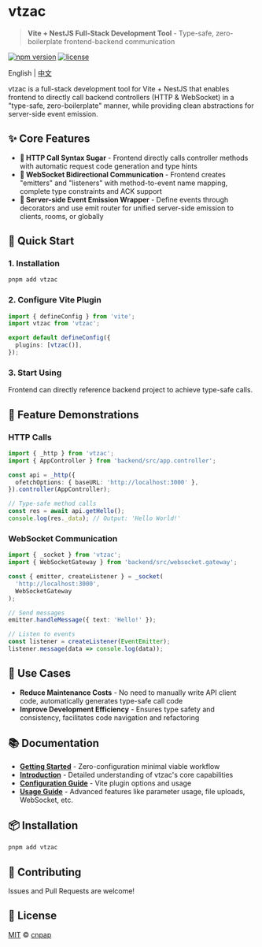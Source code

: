 # vtzac

> **Vite + NestJS Full-Stack Development Tool** - Type-safe, zero-boilerplate frontend-backend communication

[![npm version](https://img.shields.io/npm/v/vtzac.svg)](https://www.npmjs.com/package/vtzac)
[![license](https://img.shields.io/npm/l/vtzac.svg)](https://github.com/cnpap/vtzac/blob/main/LICENSE.md)

English | [中文](./README.zh.md)

vtzac is a full-stack development tool for Vite + NestJS that enables frontend to directly call backend controllers (HTTP & WebSocket) in a "type-safe, zero-boilerplate" manner, while providing clean abstractions for server-side event emission.

## ✨ Core Features

- **🔗 HTTP Call Syntax Sugar** - Frontend directly calls controller methods with automatic request code generation and type hints
- **🔄 WebSocket Bidirectional Communication** - Frontend creates "emitters" and "listeners" with method-to-event name mapping, complete type constraints and ACK support
- **📡 Server-side Event Emission Wrapper** - Define events through decorators and use emit router for unified server-side emission to clients, rooms, or globally

## 🚀 Quick Start

### 1. Installation

```bash
pnpm add vtzac
```

### 2. Configure Vite Plugin

```ts
import { defineConfig } from 'vite';
import vtzac from 'vtzac';

export default defineConfig({
  plugins: [vtzac()],
});
```

### 3. Start Using

Frontend can directly reference backend project to achieve type-safe calls.

## 📖 Feature Demonstrations

### HTTP Calls

```ts
import { _http } from 'vtzac';
import { AppController } from 'backend/src/app.controller';

const api = _http({
  ofetchOptions: { baseURL: 'http://localhost:3000' },
}).controller(AppController);

// Type-safe method calls
const res = await api.getHello();
console.log(res._data); // Output: 'Hello World!'
```

### WebSocket Communication

```ts
import { _socket } from 'vtzac';
import { WebSocketGateway } from 'backend/src/websocket.gateway';

const { emitter, createListener } = _socket(
  'http://localhost:3000',
  WebSocketGateway
);

// Send messages
emitter.handleMessage({ text: 'Hello!' });

// Listen to events
const listener = createListener(EventEmitter);
listener.message(data => console.log(data));
```

## 🎯 Use Cases

- **Reduce Maintenance Costs** - No need to manually write API client code, automatically generates type-safe call code
- **Improve Development Efficiency** - Ensures type safety and consistency, facilitates code navigation and refactoring

## 📚 Documentation

- **[Getting Started](https://vtzac.opss.dev/getting-started)** - Zero-configuration minimal viable workflow
- **[Introduction](https://vtzac.opss.dev/intro)** - Detailed understanding of vtzac's core capabilities
- **[Configuration Guide](https://vtzac.opss.dev/guide/configuration)** - Vite plugin options and usage
- **[Usage Guide](https://vtzac.opss.dev/guide/)** - Advanced features like parameter usage, file uploads, WebSocket, etc.

## 📦 Installation

```bash
pnpm add vtzac
```

## 🤝 Contributing

Issues and Pull Requests are welcome!

## 📄 License

[MIT](./LICENSE.md) © [cnpap](https://github.com/cnpap)
